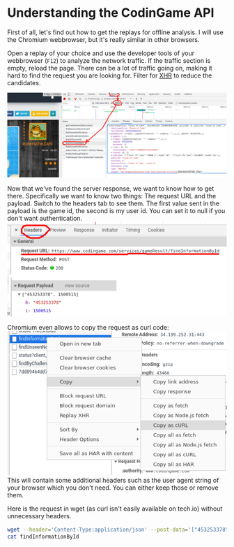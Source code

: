 # Understanding the CodinGame API

First of all, let's find out how to get the replays for offline analysis.
I will use the Chromium webbrowser, but it's really similar in other browsers.

Open a replay of your choice and use the developer tools of your webbrowser (`F12`) to analyze the network traffic.
If the traffic section is empty, reload the page. There can be a lot of traffic going on, making it hard to find the request you are looking for. Filter for [XHR](https://en.wikipedia.org/wiki/XMLHttpRequest) to reduce the candidates.

![API_response](API_response.png)

Now that we've found the server response, we want to know how to get there. Specifically we want to know two things:
The request URL and the payload. Switch to the headers tab to see them. The first value sent in the payload is the game id, the second is my user id. You can set it to null if you don't want authentication.
![API_request](API_request.png)

Chromium even allows to copy the request as curl code:
![API_curl](API_curl.png)
This will contain some additional headers such as the user agent string of your browser which you don't need. You can either keep those or remove them.

Here is the request in wget (as curl isn't easily available on tech.io) without unnecessary headers.
```bash runnable
wget --header='Content-Type:application/json' --post-data='["453253378",null]' 'https://www.codingame.com/services/gameResult/findInformationById'
cat findInformationById
```
